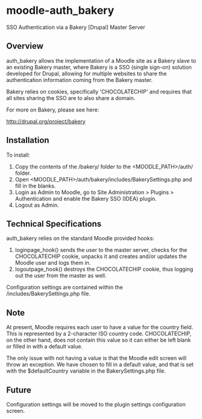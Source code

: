 moodle-auth_bakery
==================

SSO Authentication via a Bakery [Drupal] Master Server


Overview
--------

auth_bakery allows the implementation of a Moodle site as a Bakery slave to an existing Bakery master, where Bakery is a SSO (single sign-on) solution developed for Drupal, allowing for multiple websites to share the authentication information coming from the Bakery master.

Bakery relies on cookies, specifically 'CHOCOLATECHIP' and requires that all sites sharing the SSO are to also share a domain.

For more on Bakery, please see here:

http://drupal.org/project/bakery


Installation
------------

To install:

1. Copy the contents of the /bakery/ folder to the <MOODLE_PATH>/auth/ folder.
2. Open <MOODLE_PATH>/auth/bakery/includes/BakerySettings.php and fill in the blanks.
3. Login as Admin to Moodle, go to Site Administration > Plugins > Authentication and enable the Bakery SSO (IDEA) plugin.
4. Logout as Admin.


Technical Specifications
------------------------

auth_bakery relies on the standard Moodle provided hooks:

1. loginpage_hook() sends the user to the master server, checks for the CHOCOLATECHIP cookie, unpacks it and creates and/or updates the Moodle user and logs them in.
2. logoutpage_hook() destroys the CHOCOLATECHIP cookie, thus logging out the user from the master as well.

Configuration settings are contained within the /includes/BakerySettings.php file.


Note
----

At present, Moodle requires each user to have a value for the country field. This is represented by a 2-character ISO country code. CHOCOLATECHIP, on the other hand, does not contain this value so it can either be left blank or filled in with a default value.

The only issue with not having a value is that the Moodle edit screen will throw an exception. We have chosen to fill in a default value, and that is set with the $defaultCountry variable in the BakerySettings.php file.

Future
------

Configuration settings will be moved to the plugin settings configuration screen.
